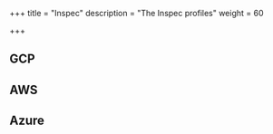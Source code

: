 +++
title = "Inspec"
description = "The Inspec profiles"
weight = 60

+++

## GCP


## AWS


## Azure
